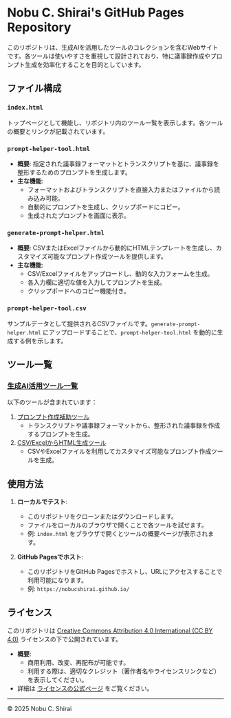 # Nobu C. Shirai's GitHub Pages Repository

このリポジトリは、生成AIを活用したツールのコレクションを含むWebサイトです。各ツールは使いやすさを重視して設計されており、特に議事録作成やプロンプト生成を効率化することを目的としています。

## ファイル構成
### `index.html`
トップページとして機能し、リポジトリ内のツール一覧を表示します。各ツールの概要とリンクが記載されています。

### `prompt-helper-tool.html`
- **概要**: 
  指定された議事録フォーマットとトランスクリプトを基に、議事録を整形するためのプロンプトを生成します。
- **主な機能**:
  - フォーマットおよびトランスクリプトを直接入力またはファイルから読み込み可能。
  - 自動的にプロンプトを生成し、クリップボードにコピー。
  - 生成されたプロンプトを画面に表示。

### `generate-prompt-helper.html`
- **概要**:
  CSVまたはExcelファイルから動的にHTMLテンプレートを生成し、カスタマイズ可能なプロンプト作成ツールを提供します。
- **主な機能**:
  - CSV/Excelファイルをアップロードし、動的な入力フォームを生成。
  - 各入力欄に適切な値を入力してプロンプトを生成。
  - クリップボードへのコピー機能付き。

### `prompt-helper-tool.csv`
サンプルデータとして提供されるCSVファイルです。`generate-prompt-helper.html` にアップロードすることで、`prompt-helper-tool.html` を動的に生成する例を示します。

## ツール一覧
### [生成AI活用ツール一覧](index.html)
以下のツールが含まれています：

1. [プロンプト作成補助ツール](prompt-helper-tool.html)
   - トランスクリプトや議事録フォーマットから、整形された議事録を作成するプロンプトを生成。
2. [CSV/ExcelからHTML生成ツール](generate-prompt-helper.html)
   - CSVやExcelファイルを利用してカスタマイズ可能なプロンプト作成ツールを生成。

## 使用方法
1. **ローカルでテスト**:
   - このリポジトリをクローンまたはダウンロードします。
   - ファイルをローカルのブラウザで開くことで各ツールを試せます。
   - 例: `index.html` をブラウザで開くとツールの概要ページが表示されます。

2. **GitHub Pagesでホスト**:
   - このリポジトリをGitHub Pagesでホストし、URLにアクセスすることで利用可能になります。
   - 例: `https://nobucshirai.github.io/`

## ライセンス
このリポジトリは [Creative Commons Attribution 4.0 International (CC BY 4.0)](https://creativecommons.org/licenses/by/4.0/deed.ja) ライセンスの下で公開されています。

- **概要**:
  - 商用利用、改変、再配布が可能です。
  - 利用する際は、適切なクレジット（著作者名やライセンスリンクなど）を表示してください。
- 詳細は [ライセンスの公式ページ](https://creativecommons.org/licenses/by/4.0/deed.ja) をご覧ください。

---
© 2025 Nobu C. Shirai
